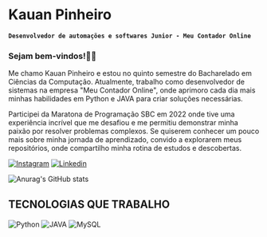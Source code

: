 # Kauan Pinheiro
**`Desenvolvedor de automações e softwares Junior - Meu Contador Online`**
### Sejam bem-vindos!👋🙂
Me chamo Kauan Pinheiro e estou no quinto semestre do Bacharelado em Ciências da Computação. Atualmente, trabalho como desenvolvedor de sistemas na empresa "Meu Contador Online", onde aprimoro cada dia mais minhas habilidades em Python e JAVA para criar soluções necessárias.

Participei da Maratona de Programação SBC em 2022 onde tive uma experiência incrível que me desafiou e me permitiu demonstrar minha paixão por resolver problemas complexos. Se quiserem conhecer um pouco mais sobre minha jornada de aprendizado, convido a explorarem meus repositórios, onde compartilho minha rotina de estudos e descobertas.

[![Instagram](https://img.shields.io/badge/Instagram-E4405F?style=for-the-badge&logo=instagram&logoColor=white)](https://instagram.com/portfolio_kauanpinheiro?igshid=NzZlODBkYWE4Ng==) 
[![Linkedin](https://img.shields.io/badge/LinkedIn-0077B5?style=for-the-badge&logo=linkedin&logoColor=white)](https://www.linkedin.com/in/kauan-pinheiro-889237228/)

![Anurag's GitHub stats](https://github-readme-stats.vercel.app/api?username=Kazaum&show_icons=true&theme=dracula)

## TECNOLOGIAS QUE TRABALHO
<div style = "display: inline_block">
    <img align = "center" alt = "Python" src="https://img.shields.io/badge/Python-14354C?style=for-the-badge&logo=python&logoColor=white" />
    <img align = "center" alt = "JAVA" src="https://img.shields.io/badge/Java-ED8B00?style=for-the-badge&logo=openjdk&logoColor=white" />
    <img align = "center" alt = "MySQL" src="https://img.shields.io/badge/MySQL-00000F?style=for-the-badge&logo=mysql&logoColor=white" />
</div>
